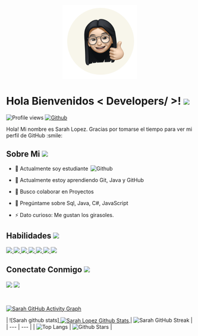 <p align="center">
    <img width="200" src="https://github.com/Kathryn-Jie/Kathryn-Jie/blob/main/kathryn.png">
</p>

<h1> Hola Bienvenidos < Developers/ >! <img src = "https://raw.githubusercontent.com/MartinHeinz/MartinHeinz/master/wave.gif" width = 30px> </h1>
<p align='center'>
</p>


![Profile views](https://visitor-badge.glitch.me/badge?page_id=saralop4.saralop4)
[![Github](https://img.shields.io/github/followers/saralop4?label=Follow&style=social)](https://github.com/saralop4)

<div size='20px'> Hola! Mi nombre es Sarah Lopez. Gracias por tomarse el tiempo para ver mi perfil de GitHub :smile: 
</div>

<h2> Sobre Mi <img src = "https://media0.giphy.com/media/KDDpcKigbfFpnejZs6/giphy.gif?cid=ecf05e47oy6f4zjs8g1qoiystc56cu7r9tb8a1fe76e05oty&rid=giphy.gif" width = 100px></h2>

<img width="55%" align="right" alt="Github" src="https://raw.githubusercontent.com/onimur/.github/master/.resources/git-header.svg" />

- 🔭 Actualmente soy estudiante 
  
- 🌱 Actualmente estoy aprendiendo Git, Java y GitHub
  
- 👯 Busco colaborar en Proyectos
  
- 💬 Pregúntame sobre Sql, Java, C#, JavaScript
  
- ⚡ Dato curioso: Me gustan los girasoles.

<h2> Habilidades <img src = "https://media2.giphy.com/media/QssGEmpkyEOhBCb7e1/giphy.gif?cid=ecf05e47a0n3gi1bfqntqmob8g9aid1oyj2wr3ds3mg700bl&rid=giphy.gif" width = 32px> </h2>
<a href= https://github.com/saralop4?tab=repositories&q=&type=&language=python&sort= > <img width ='32px' src ='https://raw.githubusercontent.com/rahulbanerjee26/githubAboutMeGenerator/main/icons/python.svg'> </a>
<a href= https://github.com/saralop4?tab=repositories&q=&type=&language=reactjs&sort= > <img width ='32px' src ='https://raw.githubusercontent.com/rahulbanerjee26/githubAboutMeGenerator/main/icons/reactjs.svg'> </a>
<a href= https://github.com/saralop4?tab=repositories&q=&type=&language=javascript&sort= > <img width ='32px' src ='https://raw.githubusercontent.com/rahulbanerjee26/githubAboutMeGenerator/main/icons/javascript.svg'> </a>
<a href= https://github.com/saralop4?tab=repositories&q=&type=&language=cpp&sort= > <img width ='32px' src ='https://raw.githubusercontent.com/rahulbanerjee26/githubAboutMeGenerator/main/icons/cpp.svg'> </a>
<a href= https://github.com/saralop4?tab=repositories&q=&type=&language=css&sort= > <img width ='32px' src ='https://raw.githubusercontent.com/rahulbanerjee26/githubAboutMeGenerator/main/icons/css.svg'> </a>
<a href= https://github.com/saralop4?tab=repositories&q=&type=&language=html&sort= > <img width ='32px' src ='https://raw.githubusercontent.com/rahulbanerjee26/githubAboutMeGenerator/main/icons/html.svg'> </a>
<a href= https://github.com/saralop4?tab=repositories&q=&type=&language=csharp&sort= > <img width ='32px' src ='https://raw.githubusercontent.com/rahulbanerjee26/githubAboutMeGenerator/main/icons/csharp.svg'> </a>



<h2> Conectate Conmigo <img src='https://raw.githubusercontent.com/ShahriarShafin/ShahriarShafin/main/Assets/handshake.gif' width="100px"> </h2>
<a href = 'https://www.twitter.com/saralopez4_'> <img width = '32px' align= 'center' src="https://raw.githubusercontent.com/rahulbanerjee26/githubAboutMeGenerator/main/icons/twitter.svg"/></a> 
<a href = 'https://www.github.com/saralop4'> <img width = '32px' align= 'center' src="https://raw.githubusercontent.com/rahulbanerjee26/githubAboutMeGenerator/main/icons/github.svg"/></a>
  
<br>
<br>
  <br>
  
[![Sarah GitHub Activity Graph](https://activity-graph.herokuapp.com/graph?username=saralop4&theme=tokyonight)](https://git.io/praveenscience)

| ![Sarah github stats]<a href="https://github.com/saralop4/saralop4/">
<img align="center" src="https://github-readme-stats.vercel.app/api?username=saralop4&show_icons=true&line_height=27&count_private=true&locale=es&theme=tokyonight" alt="Sarah Lopez Github Stats" />
</a>
 | ![Sarah GitHub Streak](https://github-readme-streak-stats.herokuapp.com/?user=saralop4&theme=tokyonight) |
| --- | --- |
| ![Top Langs](https://github-readme-stats.vercel.app/api/top-langs/?username=saralop4&theme=tokyonight) | ![Github Stars](https://github-readme-stats.vercel.app/api?username=saralop4&show_icons=true&locale=en&count_private=true&hide_rank=true&custom_title=My%20GitHub%20Stats&disable_animations=true&theme=tokyonight) |




<br>
